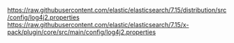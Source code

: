 https://raw.githubusercontent.com/elastic/elasticsearch/7.15/distribution/src/config/log4j2.properties
https://raw.githubusercontent.com/elastic/elasticsearch/7.15/x-pack/plugin/core/src/main/config/log4j2.properties
